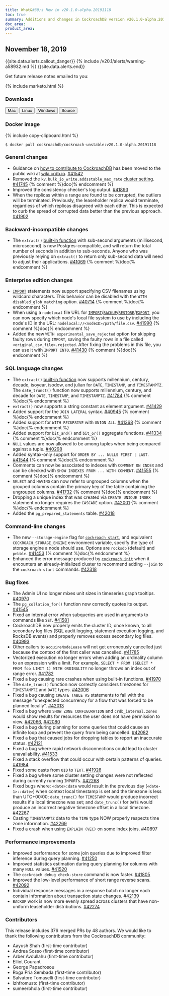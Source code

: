 ```yaml
---
title: What&#39;s New in v20.1.0-alpha.20191118
toc: true
summary: Additions and changes in CockroachDB version v20.1.0-alpha.20191118 since version v19.2.0
doc_area: 
product_area: 
---
```


## November 18, 2019

{{site.data.alerts.callout_danger}}
{% include /v20.1/alerts/warning-a58932.md %}
{{site.data.alerts.end}}

Get future release notes emailed to you:

{% include marketo.html %}

### Downloads

<div id="os-tabs" class="clearfix os-tabs_button-outline-primary">
    <a href="https://binaries.cockroachdb.com/cockroach-v20.1.0-alpha.20191118.darwin-10.9-amd64.tgz"><button id="mac" data-eventcategory="mac-binary-release-notes">Mac</button></a>
    <a href="https://binaries.cockroachdb.com/cockroach-v20.1.0-alpha.20191118.linux-amd64.tgz"><button id="linux" data-eventcategory="linux-binary-release-notes">Linux</button></a>
    <a href="https://binaries.cockroachdb.com/cockroach-v20.1.0-alpha.20191118.windows-6.2-amd64.zip"><button id="windows" data-eventcategory="windows-binary-release-notes">Windows</button></a>
    <a href="https://binaries.cockroachdb.com/cockroach-v20.1.0-alpha.20191118.src.tgz"><button id="source" data-eventcategory="source-release-notes">Source</button></a>
</div>

### Docker image

{% include copy-clipboard.html %}
~~~shell
$ docker pull cockroachdb/cockroach-unstable:v20.1.0-alpha.20191118
~~~

### General changes

- Guidance on [how to contribute to CockroachDB](https://cockroachlabs.atlassian.net/wiki/x/QQFdB) has been moved to the public wiki at [wiki.crdb.io](https://cockroachlabs.atlassian.net/wiki/). [#41542][#41542]
- Removed the `kv.bulk_io_write.addsstable_max_rate` [cluster setting](../v20.1/cluster-settings.html). [#41745][#41745] {% comment %}doc{% endcomment %}
- Improved the consistency checker's log output. [#41893][#41893]
- When the replicas within a range are found to be corrupted, the outliers will be terminated. Previously, the leaseholder replica would terminate, regardless of which replicas disagreed with each other. This is expected to curb the spread of corrupted data better than the previous approach. [#41902][#41902]

### Backward-incompatible changes

- The `extract()` [built-in function](../v20.1/functions-and-operators.html) with sub-second arguments (millisecond, microsecond) is now Postgres-compatible, and will return the total number of seconds in addition to sub-seconds. Anyone who was previously relying on `extract()` to return only sub-second data will need to adjust their applications. [#41069][#41069] {% comment %}doc{% endcomment %}

### Enterprise edition changes

- [`IMPORT`](../v20.1/import.html) statements now support specifying CSV filenames using wildcard characters. This behavior can be disabled with the `WITH disabled_glob_matching` option. [#40714][#40714] {% comment %}doc{% endcomment %}
- When using a `nodelocal` file URL for [`IMPORT`](../v20.1/import.html)/[`BACKUP`](../v20.1/backup.html)/[`RESTORE`](../v20.1/restore.html)/[`EXPORT`](../v20.1/export.html), you can now specify which node's local file system to use by including the node's ID in the URL: `nodelocal://<nodeID>/path/file.csv`. [#41990][#41990] {% comment %}doc{% endcomment %}
- Added the new `WITH experimental_save_rejected` option for skipping faulty rows during `IMPORT`, saving the faulty rows in a file called `<original_csv_file>.rejected`. After fixing the problems in this file, you can use it with `IMPORT INTO`. [#41430][#41430] {% comment %}doc{% endcomment %}

### SQL language changes

- The `extract()` [built-in function](../v20.1/functions-and-operators.html) now supports millennium, century, decade, isoyear, isodow, and julian for `DATE`, `TIMESTAMP`, and `TIMESTAMPTZ`. The `date_trunct()` function now supports millennium, century, and decade for `DATE`, `TIMESTAMP`, and `TIMESTAMPTZ`. [#41784][#41784] {% comment %}doc{% endcomment %}
- `extract()` now supports a string constant as element argument. [#41429][#41429]
- Added support for the `JOIN LATERAL` syntax. [#40945][#40945] {% comment %}doc{% endcomment %}
- Added support for `WITH RECURSIVE` with `UNION ALL`. [#41368][#41368] {% comment %}doc{% endcomment %}
- Added support for `bit_and()` and `bit_or()` aggregate functions. [#41334][#41334] {% comment %}doc{% endcomment %}
- `NULL` values are now allowed to be among tuples when being compared against a tuple. [#40298][#40298]
- Added syntax-only support for `ORDER BY ... NULLS FIRST | LAST`. [#41544][#41544] {% comment %}doc{% endcomment %}
- Comments can now be associated to indexes with `COMMENT ON INDEX` and can be checked with `SHOW INDEXES FROM ... WITH COMMENT`. [#41555][#41555] {% comment %}doc{% endcomment %}
- `SELECT` and `HAVING` can now refer to ungrouped columns when the grouped columns contain the primary key of the table containing the ungrouped columns. [#41732][#41732] {% comment %}doc{% endcomment %}
- Dropping a unique index that was created via `CREATE UNIQUE INDEX` statement no longer requires the `CASCADE` option. [#42001][#42001] {% comment %}doc{% endcomment %}
- Added the `pg_prepared_statements` table. [#42018][#42018]

### Command-line changes

- The new `--storage-engine` flag for [`cockroach start`](../v20.1/cockroach-start.html), and equivalent `COCKROACH_STORAGE_ENGINE` environment variable, specify the type of storage engine a node should use. Options are `rocksdb` (default) and `pebble`. [#41453][#41453] {% comment %}doc{% endcomment %}
- Enhanced the error message produced by [`cockroach init`](../v20.1/cockroach-init.html) when it encounters an already-initialized cluster to recommend adding `--join` to the `cockroach start` commands. [#42318][#42318]

### Bug fixes

- The Admin UI no longer mixes unit sizes in timeseries graph tooltips. [#40970][#40970]
- The `pg_collation_for()` function now correctly quotes its output. [#41545][#41545]
- Fixed an internal error when subqueries are used in arguments to commands like `SET`. [#41581][#41581]
- CockroachDB now properly emits the cluster ID, once known, to all secondary log files (SQL audit logging, statement execution logging, and RocksDB events) and properly removes excess secondary log files. [#40993][#40993]
- Other callers to `acquireNodeLease` will not get erroneously cancelled just because the context of the first caller was cancelled. [#41785][#41785]
- Vectorized execution no longer errors when adding an ordinality column to an expression with a limit. For example, `SELECT * FROM (SELECT * FROM foo LIMIT 1) WITH ORDINALITY` no longer throws an index out of range error. [#41782][#41782]
- Fixed a bug causing rare crashes when using built-in functions. [#41970][#41970]
- The `date_trunc()` function now correctly considers timezones for `TIMESTAMPTZ` and `DATE` types. [#42006][#42006]
- Fixed a bug causing `CREATE TABLE AS` statements to fail with the message "unexpected concurrency for a flow that was forced to be planned locally". [#42013][#42013]
- Fixed a bug where `SHOW ZONE CONFIGURATION` and `crdb_internal.zones` would show results for resources the user does not have permission to view. [#42066][#42066], [#42080][#42080]
- Fixed a bug during planning for some queries that could cause an infinite loop and prevent the query from being cancelled. [#42082][#42082]
- Fixed a bug that caused jobs for dropping tables to report an inaccurate status. [#42121][#42121]
- Fixed a bug where rapid network disconnections could lead to cluster unavailability. [#41533][#41533]
- Fixed a stack overflow that could occur with certain patterns of queries. [#41984][#41984]
- Fixed some casts from `OID` to `TEXT`. [#41928][#41928]
- Fixed a bug where some cluster setting changes were not reflected during currently running `IMPORT`s. [#42268][#42268]
- Fixed bugs where: `<date>:date` would result in the previous day (`<date-1>::date>`) when context local timestamp is set and the timezone is less than UTC+00:00; `date_trunc()` for `TIMESTAMP` would produce incorrect results if a local timezone was set; and `date_trunc()` for `DATE` would produce an incorrect negative timezone offset in a local timezone. [#42267][#42267]
- Casting `TIMESTAMPTZ` data to the `TIME` type NOW properly respects time zone information. [#42269][#42269]
- Fixed a crash when using `EXPLAIN (VEC)` on some index joins. [#40897][#40897]

### Performance improvements

- Improved performance for some join queries due to improved filter inference during query planning. [#41250][#41250]
- Improved statistics estimation during query planning for columns with many `NULL` values. [#41520][#41520]
- The `cockroach debug check-store` command is now faster. [#41805][#41805]
- Improved the low-level performance of short range reverse scans. [#42092][#42092]
- Individual response messages in a response batch no longer each contain information about transaction state changes. [#42139][#42139]
- `BACKUP` work is now more evenly spread across clusters that have non-uniform leaseholder distributions. [#42274][#42274]

### Contributors

This release includes 376 merged PRs by 48 authors. We would like to thank the following contributors from the CockroachDB community:

- Aayush Shah (first-time contributor)
- Andrea Sosso (first-time contributor)
- Arber Avdullahu (first-time contributor)
- Elliot Courant
- George Papadrosou
- Roga Pria Sembada (first-time contributor)
- Salvatore Tomaselli (first-time contributor)
- lzhfromustc (first-time contributor)
- sumeerbhola (first-time contributor)

[#40298]: https://github.com/cockroachdb/cockroach/pull/40298
[#40714]: https://github.com/cockroachdb/cockroach/pull/40714
[#40897]: https://github.com/cockroachdb/cockroach/pull/40897
[#40945]: https://github.com/cockroachdb/cockroach/pull/40945
[#40970]: https://github.com/cockroachdb/cockroach/pull/40970
[#40993]: https://github.com/cockroachdb/cockroach/pull/40993
[#41069]: https://github.com/cockroachdb/cockroach/pull/41069
[#41250]: https://github.com/cockroachdb/cockroach/pull/41250
[#41334]: https://github.com/cockroachdb/cockroach/pull/41334
[#41368]: https://github.com/cockroachdb/cockroach/pull/41368
[#41429]: https://github.com/cockroachdb/cockroach/pull/41429
[#41430]: https://github.com/cockroachdb/cockroach/pull/41430
[#41435]: https://github.com/cockroachdb/cockroach/pull/41435
[#41453]: https://github.com/cockroachdb/cockroach/pull/41453
[#41520]: https://github.com/cockroachdb/cockroach/pull/41520
[#41533]: https://github.com/cockroachdb/cockroach/pull/41533
[#41542]: https://github.com/cockroachdb/cockroach/pull/41542
[#41544]: https://github.com/cockroachdb/cockroach/pull/41544
[#41545]: https://github.com/cockroachdb/cockroach/pull/41545
[#41555]: https://github.com/cockroachdb/cockroach/pull/41555
[#41581]: https://github.com/cockroachdb/cockroach/pull/41581
[#41732]: https://github.com/cockroachdb/cockroach/pull/41732
[#41745]: https://github.com/cockroachdb/cockroach/pull/41745
[#41782]: https://github.com/cockroachdb/cockroach/pull/41782
[#41784]: https://github.com/cockroachdb/cockroach/pull/41784
[#41785]: https://github.com/cockroachdb/cockroach/pull/41785
[#41799]: https://github.com/cockroachdb/cockroach/pull/41799
[#41805]: https://github.com/cockroachdb/cockroach/pull/41805
[#41893]: https://github.com/cockroachdb/cockroach/pull/41893
[#41896]: https://github.com/cockroachdb/cockroach/pull/41896
[#41902]: https://github.com/cockroachdb/cockroach/pull/41902
[#41920]: https://github.com/cockroachdb/cockroach/pull/41920
[#41928]: https://github.com/cockroachdb/cockroach/pull/41928
[#41939]: https://github.com/cockroachdb/cockroach/pull/41939
[#41950]: https://github.com/cockroachdb/cockroach/pull/41950
[#41956]: https://github.com/cockroachdb/cockroach/pull/41956
[#41970]: https://github.com/cockroachdb/cockroach/pull/41970
[#41975]: https://github.com/cockroachdb/cockroach/pull/41975
[#41981]: https://github.com/cockroachdb/cockroach/pull/41981
[#41984]: https://github.com/cockroachdb/cockroach/pull/41984
[#41990]: https://github.com/cockroachdb/cockroach/pull/41990
[#42001]: https://github.com/cockroachdb/cockroach/pull/42001
[#42006]: https://github.com/cockroachdb/cockroach/pull/42006
[#42013]: https://github.com/cockroachdb/cockroach/pull/42013
[#42018]: https://github.com/cockroachdb/cockroach/pull/42018
[#42036]: https://github.com/cockroachdb/cockroach/pull/42036
[#42066]: https://github.com/cockroachdb/cockroach/pull/42066
[#42075]: https://github.com/cockroachdb/cockroach/pull/42075
[#42080]: https://github.com/cockroachdb/cockroach/pull/42080
[#42082]: https://github.com/cockroachdb/cockroach/pull/42082
[#42092]: https://github.com/cockroachdb/cockroach/pull/42092
[#42112]: https://github.com/cockroachdb/cockroach/pull/42112
[#42113]: https://github.com/cockroachdb/cockroach/pull/42113
[#42121]: https://github.com/cockroachdb/cockroach/pull/42121
[#42139]: https://github.com/cockroachdb/cockroach/pull/42139
[#42185]: https://github.com/cockroachdb/cockroach/pull/42185
[#42238]: https://github.com/cockroachdb/cockroach/pull/42238
[#42267]: https://github.com/cockroachdb/cockroach/pull/42267
[#42268]: https://github.com/cockroachdb/cockroach/pull/42268
[#42269]: https://github.com/cockroachdb/cockroach/pull/42269
[#42274]: https://github.com/cockroachdb/cockroach/pull/42274
[#42282]: https://github.com/cockroachdb/cockroach/pull/42282
[#42318]: https://github.com/cockroachdb/cockroach/pull/42318
